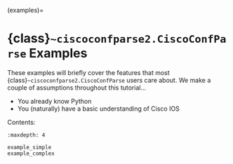 (examples)=

# {class}`~ciscoconfparse2.CiscoConfParse` Examples

These examples will briefly cover the features that most
{class}`~ciscoconfparse2.CiscoConfParse` users care about. We make a couple
of assumptions throughout this tutorial...

- You already know Python
- You (naturally) have a basic understanding of Cisco IOS

Contents:

```{toctree}
:maxdepth: 4

example_simple
example_complex
```
